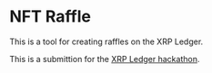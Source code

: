 # NFT Raffle

This is a tool for creating raffles on the XRP Ledger.

This is a submittion for the [XRP Ledger hackathon](https://devpost.com/software/nft-raffle).
